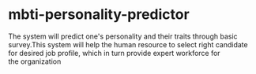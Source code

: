 # mbti-personality-predictor
The system will predict one's personality and their traits through basic survey.This system will help the human resource to select right candidate for desired job profile, which in turn provide expert workforce for the organization
